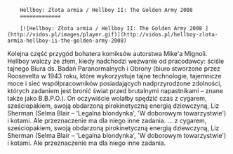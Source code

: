 
        Hellboy: Złota armia / Hellboy II: The Golden Army 2008 
        =============
        
        [![Hellboy: Złota armia / Hellboy II: The Golden Army 2008 ](http://vidos.pl/images/player.gif)](http://vidos.pl/hellboy-zlota-armia-hellboy-ii-the-golden-army-2008)
        
        
 Kolejna część przygód bohatera komiksów autorstwa Mike'a Mignoli. Hellboy walczy ze złem, kiedy nadchodzi wezwanie od pracodawcy: ściśle tajnego Biura ds. Badań Paranormalnych i Obrony (biuro stworzone przez Roosevelta w 1943 roku, które wykorzystuje tajne technologie, tajemnicze moce i sieć współpracowników posiadających nadprzyrodzone zdolności, których zadaniem jest bronić świat przed brutalnymi napastnikami – znane także jako B.B.P.O.). On oczywiście wolałby spędzić czas z cygarem, sześciopakiem, swoją obdarzoną pirokinetyczną energią dziewczyną, Liz Sherman (Selma Blair – 'Legalna blondynka', 'W doborowym towarzystwie') i kotami. Ale przeznaczenie ma dla niego inne zadania.  ... z cygarem, sześciopakiem, swoją obdarzoną pirokinetyczną energią dziewczyną, Liz Sherman (Selma Blair – 'Legalna blondynka', 'W doborowym towarzystwie') i kotami. Ale przeznaczenie ma dla niego inne zadania.
    
